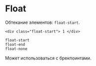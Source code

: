 # Float
Обтекание элементов: `float-start`.

    <div class="float-start"> 1 </div>

    float-start
    float-end
    float-none

Может использоваться с брекпоинтами.
